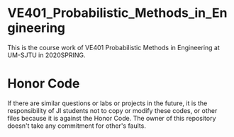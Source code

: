 # VE401_Probabilistic_Methods_in_Engineering
This is the course work of VE401 Probabilistic Methods in Engineering at UM-SJTU in 2020SPRING.
# Honor Code
If there are similar questions or labs or projects in the future, it is the responsibility of JI students not to copy or modify these codes, or other files because it is against the Honor Code. The owner of this repository doesn't take any commitment for other's faults.
